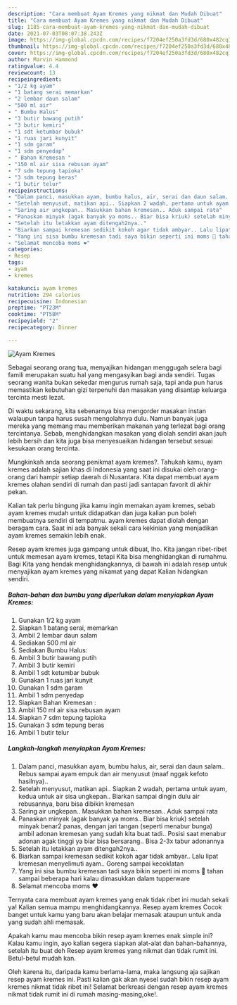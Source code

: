 ```yaml
---
description: "Cara membuat Ayam Kremes yang nikmat dan Mudah Dibuat"
title: "Cara membuat Ayam Kremes yang nikmat dan Mudah Dibuat"
slug: 1185-cara-membuat-ayam-kremes-yang-nikmat-dan-mudah-dibuat
date: 2021-07-03T08:07:38.243Z
image: https://img-global.cpcdn.com/recipes/f7204ef250a3fd3d/680x482cq70/ayam-kremes-foto-resep-utama.jpg
thumbnail: https://img-global.cpcdn.com/recipes/f7204ef250a3fd3d/680x482cq70/ayam-kremes-foto-resep-utama.jpg
cover: https://img-global.cpcdn.com/recipes/f7204ef250a3fd3d/680x482cq70/ayam-kremes-foto-resep-utama.jpg
author: Marvin Hammond
ratingvalue: 4.4
reviewcount: 13
recipeingredient:
- "1/2 kg ayam"
- "1 batang serai memarkan"
- "2 lembar daun salam"
- "500 ml air"
- " Bumbu Halus"
- "3 butir bawang putih"
- "3 butir kemiri"
- "1 sdt ketumbar bubuk"
- "1 ruas jari kunyit"
- "1 sdm garam"
- "1 sdm penyedap"
- " Bahan Kremesan "
- "150 ml air sisa rebusan ayam"
- "7 sdm tepung tapioka"
- "3 sdm tepung beras"
- "1 butir telur"
recipeinstructions:
- "Dalam panci, masukkan ayam, bumbu halus, air, serai dan daun salam.. Rebus sampai ayam empuk dan air menyusut (maaf nggak kefoto hasilnya).."
- "Setelah menyusut, matikan api.. Siapkan 2 wadah, pertama untuk ayam, kedua untuk air sisa ungkepan.. Biarkan sampai dingin dulu air rebusannya, baru bisa dibikin kremesan"
- "Saring air ungkepan.. Masukkan bahan kremesan.. Aduk sampai rata"
- "Panaskan minyak (agak banyak ya moms.. Biar bisa kriuk) setelah minyak benar2 panas, dengan jari tangan (seperti menabur bunga) ambil adonan kremesan yang sudah kita buat tadi.. Posisi saat menabur adonan agak tinggi ya biar bisa bersarang.. Bisa 2-3x tabur adonannya"
- "Setelah itu letakkan ayam ditengah2nya.."
- "Biarkan sampai kremesan sedikit kokoh agar tidak ambyar.. Lalu lipat kremesan menyelimuti ayam.. Goreng sampai kecoklatan"
- "Yang ini sisa bumbu kremesan tadi saya bikin seperti ini moms 🥰 tahan sampai beberapa hari kalau dimasukkan dalam tupperware"
- "Selamat mencoba moms ❤"
categories:
- Resep
tags:
- ayam
- kremes

katakunci: ayam kremes 
nutrition: 294 calories
recipecuisine: Indonesian
preptime: "PT23M"
cooktime: "PT58M"
recipeyield: "2"
recipecategory: Dinner

---
```



![Ayam Kremes](https://img-global.cpcdn.com/recipes/f7204ef250a3fd3d/680x482cq70/ayam-kremes-foto-resep-utama.jpg)

Sebagai seorang orang tua, menyajikan hidangan menggugah selera bagi famili merupakan suatu hal yang mengasyikan bagi anda sendiri. Tugas seorang  wanita bukan sekedar mengurus rumah saja, tapi anda pun harus memastikan kebutuhan gizi terpenuhi dan masakan yang disantap keluarga tercinta mesti lezat.

Di waktu  sekarang, kita sebenarnya bisa mengorder masakan instan walaupun tanpa harus susah mengolahnya dulu. Namun banyak juga mereka yang memang mau memberikan makanan yang terlezat bagi orang tercintanya. Sebab, menghidangkan masakan yang diolah sendiri akan jauh lebih bersih dan kita juga bisa menyesuaikan hidangan tersebut sesuai kesukaan orang tercinta. 



Mungkinkah anda seorang penikmat ayam kremes?. Tahukah kamu, ayam kremes adalah sajian khas di Indonesia yang saat ini disukai oleh orang-orang dari hampir setiap daerah di Nusantara. Kita dapat membuat ayam kremes olahan sendiri di rumah dan pasti jadi santapan favorit di akhir pekan.

Kalian tak perlu bingung jika kamu ingin memakan ayam kremes, sebab ayam kremes mudah untuk didapatkan dan juga kalian pun boleh membuatnya sendiri di tempatmu. ayam kremes dapat diolah dengan beragam cara. Saat ini ada banyak sekali cara kekinian yang menjadikan ayam kremes semakin lebih enak.

Resep ayam kremes juga gampang untuk dibuat, lho. Kita jangan ribet-ribet untuk memesan ayam kremes, tetapi Kita bisa menghidangkan di rumahmu. Bagi Kita yang hendak menghidangkannya, di bawah ini adalah resep untuk menyajikan ayam kremes yang nikamat yang dapat Kalian hidangkan sendiri.

<!--inarticleads1-->

##### Bahan-bahan dan bumbu yang diperlukan dalam menyiapkan Ayam Kremes:

1. Gunakan 1/2 kg ayam
1. Siapkan 1 batang serai, memarkan
1. Ambil 2 lembar daun salam
1. Sediakan 500 ml air
1. Sediakan  Bumbu Halus:
1. Ambil 3 butir bawang putih
1. Ambil 3 butir kemiri
1. Ambil 1 sdt ketumbar bubuk
1. Gunakan 1 ruas jari kunyit
1. Gunakan 1 sdm garam
1. Ambil 1 sdm penyedap
1. Siapkan  Bahan Kremesan :
1. Ambil 150 ml air sisa rebusan ayam
1. Siapkan 7 sdm tepung tapioka
1. Gunakan 3 sdm tepung beras
1. Ambil 1 butir telur




<!--inarticleads2-->

##### Langkah-langkah menyiapkan Ayam Kremes:

1. Dalam panci, masukkan ayam, bumbu halus, air, serai dan daun salam.. Rebus sampai ayam empuk dan air menyusut (maaf nggak kefoto hasilnya)..
1. Setelah menyusut, matikan api.. Siapkan 2 wadah, pertama untuk ayam, kedua untuk air sisa ungkepan.. Biarkan sampai dingin dulu air rebusannya, baru bisa dibikin kremesan
1. Saring air ungkepan.. Masukkan bahan kremesan.. Aduk sampai rata
1. Panaskan minyak (agak banyak ya moms.. Biar bisa kriuk) setelah minyak benar2 panas, dengan jari tangan (seperti menabur bunga) ambil adonan kremesan yang sudah kita buat tadi.. Posisi saat menabur adonan agak tinggi ya biar bisa bersarang.. Bisa 2-3x tabur adonannya
1. Setelah itu letakkan ayam ditengah2nya..
1. Biarkan sampai kremesan sedikit kokoh agar tidak ambyar.. Lalu lipat kremesan menyelimuti ayam.. Goreng sampai kecoklatan
1. Yang ini sisa bumbu kremesan tadi saya bikin seperti ini moms 🥰 tahan sampai beberapa hari kalau dimasukkan dalam tupperware
1. Selamat mencoba moms ❤




Ternyata cara membuat ayam kremes yang enak tidak ribet ini mudah sekali ya! Kalian semua mampu menghidangkannya. Resep ayam kremes Cocok banget untuk kamu yang baru akan belajar memasak ataupun untuk anda yang sudah ahli memasak.

Apakah kamu mau mencoba bikin resep ayam kremes enak simple ini? Kalau kamu ingin, ayo kalian segera siapkan alat-alat dan bahan-bahannya, setelah itu buat deh Resep ayam kremes yang nikmat dan tidak rumit ini. Betul-betul mudah kan. 

Oleh karena itu, daripada kamu berlama-lama, maka langsung aja sajikan resep ayam kremes ini. Pasti kalian gak akan nyesel sudah bikin resep ayam kremes nikmat tidak ribet ini! Selamat berkreasi dengan resep ayam kremes nikmat tidak rumit ini di rumah masing-masing,oke!.

